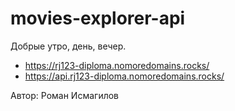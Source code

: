 # movies-explorer-api
Добрые утро, день, вечер.
- <https://rj123-diploma.nomoredomains.rocks/>
- <https://api.rj123-diploma.nomoredomains.rocks/>

Автор: Роман Исмагилов

